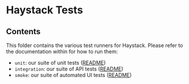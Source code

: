 # Haystack Tests

## Contents

This folder contains the various test runners for Haystack. Please refer to the documentation within for how to run them:

* `unit`: our suite of unit tests ([README](unit/README.md))
* `integration`: our suite of API tests ([README](integration/browser/README.md))
* `smoke`: our suite of automated UI tests ([README](smoke/README.md))
